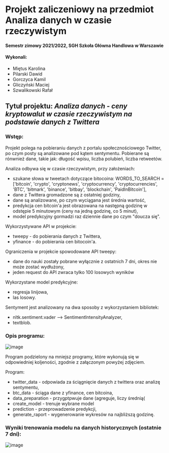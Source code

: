 # Projekt zaliczeniowy na przedmiot Analiza danych w czasie rzeczywistym
#### Semestr zimowy 2021/2022, SGH Szkoła Główna Handlowa w Warszawie

#### Wykonali:
* Miętus Karolina
* Pilarski Dawid 
* Gorczyca Kamil
* Gliczyński Maciej
* Szwalikowski Rafał

## Tytuł projektu: *Analiza danych - ceny kryptowalut w czasie rzeczywistym na podstawie danych z Twittera*

### Wstęp: 
Projekt polega na pobieraniu danych z portalu społecznościowego Twitter, po czym posty są analizowane pod kątem sentymentu. Pobierane są rónwnież dane, takie jak: długość wpisu, liczba polubień, liczba retweetów.

Analiza odbywa się w czasie rzeczywistym, przy założeniach:
* szukane słowa w tweetach dotyczące bitocoina: WORDS_TO_SEARCH = ['bitcoin', 'crypto', 'cryptonews', 'cryptocurrency', 'cryptocurrencies', 'BTC', 'bitmark', 'binance', 'bitbay', 'blockchain', 'PaidInBitcoin'],
* dane z Twittera gromadzone są z ostatniej godziny, 
* dane są analizowane, po czym wyciągana jest średnia wartość,
* predykcja cen bitcoin'a jest obrazowana na następną godzinę w odstępie 5 minutowym (ceny na jedną godzinę, co 5 minut), 
* model predykcyjny gormadzi raz dziennie dane po czym "doucza się".

Wykorzystywane API w projekcie: 
* tweepy - do pobierania danych z Twittera,
* yfinance - do pobierania cen bitocoin'a.

Ograniczenia w projekcie spowodowane API tweepy:
* dane do nauki zostały pobrane wyłącznie z ostatnich 7 dni, okres nie może zostać wydłużony,
* jeden request do API zwraca tylko 100 losowych wyników

Wykorzystane model predykcyjne: 
* regresja linijowa,
* las losowy.

Sentyment jest analizowany na dwa sposoby z wykorzystaniem  bibliotek:
* nltk.sentiment.vader --> SentimentIntensityAnalyzer,
* textblob.

### Opis programu: 
![image](https://user-images.githubusercontent.com/91250294/150602503-0a14985c-dea3-480e-b5c7-c3cf36c0dc6b.png)

Program podzielony na mniejsz programy, które wykonują się w odpowiedniej koljeności, zgodnie z załączonym powyżej zdjęciem.

Program:
* twitter_data - odpowiada za ściągnięcie danych z twittera oraz analizę sentymentu,
* btc_data - ściąga dane z yfinance, cen bitcoina,
* data_preparation - przygptpwuje dane (agreguje, liczy średnią(
* create_model - trenuje wybrane model 
* prediction - przeprowadzenie predykcji,
* generate_raport - wygenerowanie wykresów na najbliższą godzinę. 


### Wyniki trenowania modelu na danych historycznych (ostatnie 7 dni):

![image](https://user-images.githubusercontent.com/91250294/150600027-6930b01a-73c4-4563-9e8a-2df268251a94.png)
